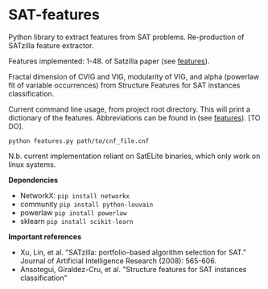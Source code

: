 # SAT-features

Python library to extract features from SAT problems. Re-production of SATzilla feature extractor.

Features implemented:
1-48. of Satzilla paper (see [features](documentation/features.md)).

Fractal dimension of CVIG and VIG, modularity of VIG, and alpha (powerlaw fit of variable occurrences) from Structure Features for SAT instances classification.

Current command line usage, from project root directory.
This will print a dictionary of the features. Abbreviations can be found in (see [features](documentation/features.md)). [TO DO].
```
python features.py path/to/cnf_file.cnf
```

N.b. current implementation reliant on SatELite binaries, which only work on linux systems.

**Dependencies**
- NetworkX:  ```pip install networkx```
- community ```pip install python-louvain```
- powerlaw ```pip install powerlaw```
- sklearn ```pip install scikit-learn```

**Important references**
- Xu, Lin, et al. "SATzilla: portfolio-based algorithm selection for SAT." Journal of Artificial Intelligence Research (2008): 565-606.
- Ansotegui, Giraldez-Cru, et al. "Structure features for SAT instances classification"
